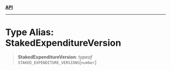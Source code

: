 [**API**](../README.md)

***

# Type Alias: StakedExpenditureVersion

> **StakedExpenditureVersion**: *typeof* `STAKED_EXPENDITURE_VERSIONS`\[`number`\]
